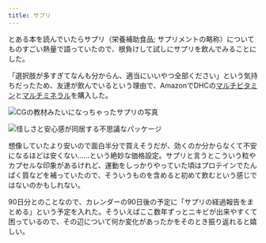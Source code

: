 ```yaml
---
title: サプリ
---
```

とある本を読んでいたらサプリ（栄養補助食品; サプリメントの略称）についてものすごい熱量で語っていたので、根負けして試しにサプリを飲んでみることにした。

「選択肢が多すぎてなんも分からん、適当にいいやつ全部ください」という気持ちだったため、友達が飲んでいるという理由で、AmazonでDHCの[マルチビタミン](https://www.amazon.co.jp/dp/B00GX1E3R6?th=1)と[マルチミネラル](https://www.amazon.co.jp/dp/B01MSSWA5K)を購入した。

![](https://lh5.googleusercontent.com/E2bgCstWBZuITjFgGNn_CznYwbLMlxM1YahojxMmSuj2i1fdFqjfMSglSUUTwKL4IJ1TA4nB7Uql_9zLVavYO0OlpDHf7EbRHelvKWdL1e2g175LYVYbBQPB6RmgBED0AI6WMpwqiF3PRFUN9ESRf5-k6icBULLKLsYo_E39XFok-0y5fmtvLhN8E7GL "CGの教材みたいになっちゃったサプリの写真")

![](https://lh3.googleusercontent.com/ZiRQHWV_c8Z41gMFfHDLZ21JzIcUMTOcFTSMNuHoZ532SD2plpeF8bqZCmeK8b5LWUnV8nNlk4wEw-2fSmJuJCy2a5qbcZd7f2AG-7nxQ6NmA3j91c50NALw2n3zt3skGopMDKrPHv5oHL2d-uz_97BmmgOtCu83CeX-rpaHAvT7bWIRP_Qed9CGdnPT "怪しさと安心感が同居する不思議なパッケージ")

想像していたより安いので面白半分で買えそうだが、効くのか分からなくて不安になるほどは安くない……という絶妙な価格設定。サプリと言うとこういう粒やカプセルな印象があるけれど、運動をしっかりやっていた頃はプロテインでたんぱく質などを補っていたので、そういうものを含めると初めて飲むという感じではないのかもしれない。

90日分とのことなので、カレンダーの90日後の予定に「サプリの経過報告をまとめる」という予定を入れた。そういえばここ数年ずっとニキビが出来やすくて困っているので、その辺について何か変化があったかをそのとき振り返れると嬉しい。
